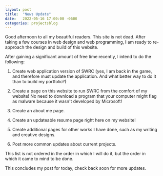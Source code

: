 ```yaml
---
layout: post
title:  "News Update"
date:   2022-05-16 17:00:00 -0600
categories: projectsblog
---
```


Good afternoon to all my beautiful readers. This site is not dead. After taking a few courses in web design and web programming, I am ready to re-approach the design and build of this website. 

After gaining a significant amount of free time recently, I intend to do the following:

1. Create web application version of SWRC (yes, I am back in the game, and therefore must update the application. And what better way to do it than to build my portfolio?)

2. Create a page on this website to run SWRC from the comfort of my website! No need to download a program that your computer might flag as malware because it wasn't developed by Microsoft!
3. Create an about me page.
4. Create an updateable resume page right here on my website!
5. Create additional pages for other works I have done, such as my writing and creative designs.
6. Post more common updates about current projects.


This list is not ordered in the order in which I will do it, but the order in which it came to mind to be done.

This concludes my post for today, check back soon for more updates.